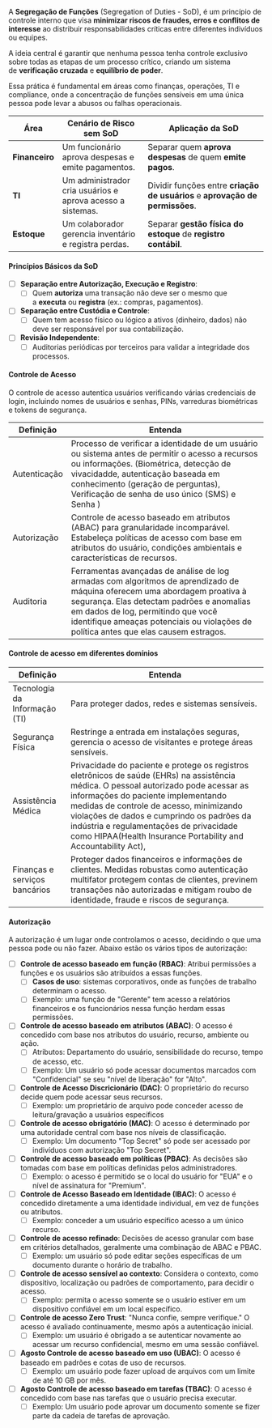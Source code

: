 A **Segregação de Funções** (Segregation of Duties - SoD), é um princípio de controle interno que visa **minimizar riscos de fraudes, erros e conflitos de interesse** ao distribuir responsabilidades críticas entre diferentes indivíduos ou equipes.

A ideia central é garantir que nenhuma pessoa tenha controle exclusivo sobre todas as etapas de um processo crítico, criando um sistema de **verificação cruzada** e **equilíbrio de poder**.

Essa prática é fundamental em áreas como finanças, operações, TI e compliance, onde a concentração de funções sensíveis em uma única pessoa pode levar a abusos ou falhas operacionais.

| **Área**       | **Cenário de Risco sem SoD**                               | **Aplicação da SoD**                                                         |
| -------------- | ---------------------------------------------------------- | ---------------------------------------------------------------------------- |
| **Financeiro** | Um funcionário aprova despesas e emite pagamentos.         | Separar quem **aprova despesas** de quem **emite pagos**.                    |
| **TI**         | Um administrador cria usuários e aprova acesso a sistemas. | Dividir funções entre **criação de usuários** e **aprovação de permissões**. |
| **Estoque**    | Um colaborador gerencia inventário e registra perdas.      | Separar **gestão física do estoque** de **registro contábil**.               |
#### **Princípios Básicos da SoD**

- [ ] **Separação entre Autorização, Execução e Registro**:
	- [ ] Quem **autoriza** uma transação não deve ser o mesmo que a **executa** ou **registra** (ex.: compras, pagamentos).
- [ ] **Separação entre Custódia e Controle**:
	- [ ] Quem tem acesso físico ou lógico a ativos (dinheiro, dados) não deve ser responsável por sua contabilização.
- [ ] **Revisão Independente**:
	- [ ] Auditorias periódicas por terceiros para validar a integridade dos processos.
#### **Controle de Acesso**
O controle de acesso autentica usuários verificando várias credenciais de login, incluindo nomes de usuários e senhas, PINs, varreduras biométricas e tokens de segurança.

| Definição    | Entenda                                                                                                                                                                                                                                                                                              |
| ------------ | ---------------------------------------------------------------------------------------------------------------------------------------------------------------------------------------------------------------------------------------------------------------------------------------------------- |
| Autenticação | Processo de verificar a identidade de um usuário ou sistema antes de permitir o acesso a recursos ou informações. (Biométrica, detecção de vivacidadde, autenticação baseada em conhecimento (geração de perguntas), Verificação de senha de uso único (SMS) e Senha )                               |
| Autorização  | Controle de acesso baseado em atributos (ABAC) para granularidade incomparável. Estabeleça políticas de acesso com base em atributos do usuário, condições ambientais e características de recursos.                                                                                                 |
| Auditoria    | Ferramentas avançadas de análise de log armadas com algoritmos de aprendizado de máquina oferecem uma abordagem proativa à segurança. Elas detectam padrões e anomalias em dados de log, permitindo que você identifique ameaças potenciais ou violações de política antes que elas causem estragos. |

#### Controle de acesso em diferentes domínios

| Definição                     | Entenda                                                                                                                                                                                                                                                                                                                                                                          |
| ----------------------------- | -------------------------------------------------------------------------------------------------------------------------------------------------------------------------------------------------------------------------------------------------------------------------------------------------------------------------------------------------------------------------------- |
| Tecnologia da Informação (TI) | Para proteger dados, redes e sistemas sensíveis.                                                                                                                                                                                                                                                                                                                                 |
| Segurança Física              | Restringe a entrada em instalações seguras, gerencia o acesso de visitantes e protege áreas sensíveis.                                                                                                                                                                                                                                                                           |
| Assistência Médica            | Privacidade do paciente e protege os registros eletrônicos de saúde (EHRs) na assistência médica. O pessoal autorizado pode acessar as informações do paciente implementando medidas de controle de acesso, minimizando violações de dados e cumprindo os padrões da indústria e regulamentações de privacidade como HIPAA(Health Insurance Portability and Accountability Act), |
| Finanças e serviços bancários | Proteger dados financeiros e informações de clientes. Medidas robustas como autenticação multifator protegem contas de clientes, previnem transações não autorizadas e mitigam roubo de identidade, fraude e riscos de segurança.                                                                                                                                                |

#### Autorização
A autorização é um lugar onde controlamos o acesso, decidindo o que uma pessoa pode ou não fazer. Abaixo estão os vários tipos de autorização:

- [ ] **Controle de acesso baseado em função (RBAC)**: Atribui permissões a funções e os usuários são atribuídos a essas funções.
	- [ ] **Casos de uso**: sistemas corporativos, onde as funções de trabalho determinam o acesso.
	- [ ] Exemplo: uma função de "Gerente" tem acesso a relatórios financeiros e os funcionários nessa função herdam essas permissões.
- [ ] **Controle de acesso baseado em atributos (ABAC)**: O acesso é concedido com base nos atributos do usuário, recurso, ambiente ou ação.
	- [ ] Atributos: Departamento do usuário, sensibilidade do recurso, tempo de acesso, etc.
	- [ ] Exemplo: Um usuário só pode acessar documentos marcados com "Confidencial" se seu "nível de liberação" for "Alto".
- [ ] **Controle de Acesso Discricionário (DAC)**: O proprietário do recurso decide quem pode acessar seus recursos.
	- [ ] Exemplo: um proprietário de arquivo pode conceder acesso de leitura/gravação a usuários específicos
- [ ] **Controle de acesso obrigatório (MAC)**: O acesso é determinado por uma autoridade central com base nos níveis de classificação.
	- [ ] Exemplo: Um documento "Top Secret" só pode ser acessado por indivíduos com autorização "Top Secret".
- [ ] **Controle de acesso baseado em políticas (PBAC)**: As decisões são tomadas com base em políticas definidas pelos administradores.
	- [ ] Exemplo: o acesso é permitido se o local do usuário for "EUA" e o nível de assinatura for "Premium".
- [ ] **Controle de Acesso Baseado em Identidade (IBAC)**: O acesso é concedido diretamente a uma identidade individual, em vez de funções ou atributos.
	- [ ] Exemplo: conceder a um usuário específico acesso a um único recurso.
- [ ] **Controle de acesso refinado**: Decisões de acesso granular com base em critérios detalhados, geralmente uma combinação de ABAC e PBAC.
	- [ ] Exemplo: um usuário só pode editar seções específicas de um documento durante o horário de trabalho.
- [ ] **Controle de acesso sensível ao contexto**: Considera o contexto, como dispositivo, localização ou padrões de comportamento, para decidir o acesso.
	- [ ] Exemplo: permita o acesso somente se o usuário estiver em um dispositivo confiável em um local específico.
- [ ] **Controle de acesso Zero Trust**: "Nunca confie, sempre verifique." O acesso é avaliado continuamente, mesmo após a autenticação inicial.
	- [ ] Exemplo: um usuário é obrigado a se autenticar novamente ao acessar um recurso confidencial, mesmo em uma sessão confiável.
- [ ] **Agosto Controle de acesso baseado em uso (UBAC)**: O acesso é baseado em padrões e cotas de uso de recursos.
	- [ ] Exemplo: um usuário pode fazer upload de arquivos com um limite de até 10 GB por mês.
- [ ] **Agosto Controle de acesso baseado em tarefas (TBAC)**: O acesso é concedido com base nas tarefas que o usuário precisa executar.
	- [ ] Exemplo: Um usuário pode aprovar um documento somente se fizer parte da cadeia de tarefas de aprovação.
